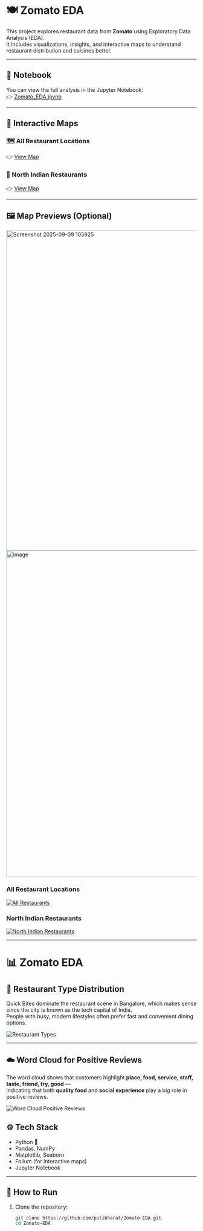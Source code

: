 # 🍽️ Zomato EDA

This project explores restaurant data from **Zomato** using Exploratory Data Analysis (EDA).  
It includes visualizations, insights, and interactive maps to understand restaurant distribution and cuisines better.  

---

## 📓 Notebook
You can view the full analysis in the Jupyter Notebook:  
👉 [Zomato_EDA.ipynb](https://github.com/pulibharat/Zomato-EDA/blob/main/Zomato_EDA.ipynb)

---

## 📍 Interactive Maps

### 🗺️ All Restaurant Locations
👉 [View Map](https://rawcdn.githack.com/pulibharat/Zomato-EDA/refs/heads/main/locations%20of%20the%20restaurents.html)

### 🍛 North Indian Restaurants
👉 [View Map](https://rawcdn.githack.com/pulibharat/Zomato-EDA/refs/heads/main/North_Indian_Restaurants.html)

---

## 🖼️ Map Previews (Optional)
<img width="1766" height="848" alt="Screenshot 2025-09-09 105925" src="https://github.com/user-attachments/assets/23aa0e46-6669-42d0-ad8a-87f96c3efa3f" />
<img width="1918" height="865" alt="image" src="https://github.com/user-attachments/assets/f6fc4a61-1230-4a68-99ab-1aa87c20f950" />



### All Restaurant Locations
[![All Restaurants](restaurants_map.png)](https://rawcdn.githack.com/pulibharat/Zomato-EDA/refs/heads/main/locations%20of%20the%20restaurents.html)

### North Indian Restaurants
[![North Indian Restaurants](north_indian_map.png)](https://rawcdn.githack.com/pulibharat/Zomato-EDA/refs/heads/main/North_Indian_Restaurants.html)

---


# 📊 Zomato EDA

## 🔎 Restaurant Type Distribution
Quick Bites dominate the restaurant scene in Bangalore, which makes sense since the city is known as the tech capital of India.  
People with busy, modern lifestyles often prefer fast and convenient dining options.  

![Restaurant Types](images/restaurant_types.png)

---

## ☁️ Word Cloud for Positive Reviews
The word cloud shows that customers highlight **place, food, service, staff, taste, friend, try, good** —  
indicating that both **quality food** and **social experience** play a big role in positive reviews.  

![Word Cloud Positive Reviews](images/positive_reviews_wordcloud.png)


## ⚙️ Tech Stack
- Python 🐍  
- Pandas, NumPy  
- Matplotlib, Seaborn  
- Folium (for interactive maps)  
- Jupyter Notebook  

---

## 🚀 How to Run
1. Clone the repository:  
   ```bash
   git clone https://github.com/pulibharat/Zomato-EDA.git
   cd Zomato-EDA
